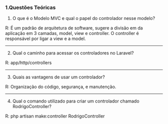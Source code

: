 ### 1.Questões Teóricas

1. O que é o Modelo MVC e qual o papel do controlador nesse modelo?

R: É um padrão de arquitetura de software, sugere a divisão em da aplicação em 3 camadas, model, view e controller. O controller é responsável por ligar a view e a model.

----

2. Qual o caminho para acessar os controladores no Laravel?

R: app/http/controllers

----


3. Quais as vantagens de usar um controlador?

R: Organização do código, segurança, e manutenção.

----


4. Qual o comando utilizado para criar um controlador chamado RodrigoController?

R: php artisan make:controller RodrigoController